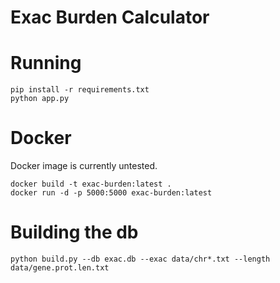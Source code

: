 
# Exac Burden Calculator

# Running
```
pip install -r requirements.txt
python app.py
```

# Docker
Docker image is currently untested.
```
docker build -t exac-burden:latest .
docker run -d -p 5000:5000 exac-burden:latest
```

# Building the db
```
python build.py --db exac.db --exac data/chr*.txt --length data/gene.prot.len.txt
```
